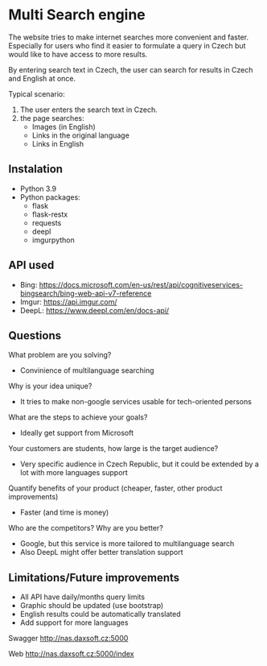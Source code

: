 # Multi Search engine
The website tries to make internet searches more convenient and faster. Especially for users who find it easier to formulate a query in Czech but would like to have access to more results.

By entering search text in Czech, the user can search for results in Czech and English at once.

Typical scenario:
1. The user enters the search text in Czech.
2. the page searches:
    - Images (in English)
    - Links in the original language
    - Links in English

## Instalation
- Python 3.9
- Python packages:
    - flask
    - flask-restx
    - requests
    - deepl
    - imgurpython

## API used    
- Bing: https://docs.microsoft.com/en-us/rest/api/cognitiveservices-bingsearch/bing-web-api-v7-reference
- Imgur: https://api.imgur.com/
- DeepL: https://www.deepl.com/en/docs-api/


## Questions  
What problem are you solving?
- Convinience of multilanguage searching

Why is your idea unique?
- It tries to make non-google services usable for tech-oriented persons

What are the steps to achieve your goals?
- Ideally get support from Microsoft

Your customers are students, how large is the target audience?
- Very specific audience in Czech Republic, but it could be extended by a lot with more languages support

Quantify benefits of your product (cheaper, faster, other product improvements) 
- Faster (and time is money)

Who are the competitors? Why are you better?
 - Google, but this service is more tailored to multilanguage search
 - Also DeepL might offer better translation support 

## Limitations/Future improvements
- All API have daily/months query limits
- Graphic should be updated (use bootstrap)
- English results could be automatically translated
- Add support for more languages


Swagger
http://nas.daxsoft.cz:5000

Web
http://nas.daxsoft.cz:5000/index

